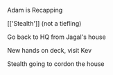Adam is Recapping

[['Stealth']] (not a tiefling)

Go back to HQ from Jagal's house

New hands on deck, visit Kev

Stealth going to cordon the house


